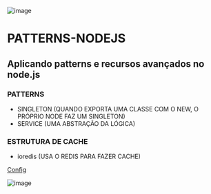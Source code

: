 ![image](https://user-images.githubusercontent.com/28990749/71546136-7ab64e80-2972-11ea-80bd-8ba84141cab4.png)
# PATTERNS-NODEJS
## Aplicando patterns e recursos avançados no node.js
### PATTERNS 
- SINGLETON (QUANDO EXPORTA UMA CLASSE COM O NEW, O PRÓPRIO NODE FAZ UM SINGLETON)
- SERVICE (UMA ABSTRAÇÃO DA LÓGICA)

### ESTRUTURA DE CACHE
- ioredis (USA O REDIS PARA FAZER CACHE)

 [Config](https://github.com/ismaelsousa/PATTERNS-NODEJS/blob/master/src/lib/Cache.js)

![image](https://user-images.githubusercontent.com/28990749/71547842-e1903380-2983-11ea-815d-b56cfee23229.png)

